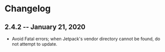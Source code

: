 # Changelog

## 2.4.2 -- January 21, 2020

- Avoid Fatal errors; when Jetpack's vendor directory cannot be found, do not attempt to update.
